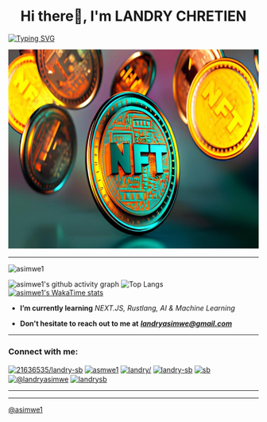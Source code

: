 <h1 align="center" font-family="sans" color="blue">Hi there👋, I'm LANDRY CHRETIEN</h1>

[![Typing SVG](https://readme-typing-svg.demolab.com/?lines=Blockchain+Developer;Web3.0+Application+Developer;Rust+System+Developer;UI/UX+Designer;Relational+Databases+Developer;React+Frontend+Developer; )](https://git.io/typing-svg)

<img src='./welcome.jpeg' height='400px' width="1000px"/>


-------------------

<!-- TROPHIES -->

<p align="left"> <img src="https://komarev.com/ghpvc/?username=your-github-username&label=PROFILE+VIEWS&plastic" alt="asimwe1" /> </p>

![asimwe1's github activity graph](https://github-readme-activity-graph.vercel.app/graph?username=asimwe1&custom_title=Activity%20Graph&hide_border=true&theme=gotham)
![Top Langs](https://github-readme-stats.vercel.app/api/top-langs/?username=asimwe1&layout=compact)
[![asimwe1's WakaTime stats](https://github-readme-stats.vercel.app/api/wakatime?username=asimwe1)](https://github.com/anuraghazra/github-readme-stats)
<!-- ------------------------ -->

- **I’m currently learning** _NEXT.JS, Rustlang, AI & Machine Learning_

- **Don't hesitate to reach out to me at** _**<landryasimwe@gmail.com>**_


--------------------

<h3 align="left">Connect with me:</h3>
<p align="left">
<a href="https://stackoverflow.com/users/21636535/asimwe-landry" rel="noreferrer" target="_blank"><img align="center" src="https://raw.githubusercontent.com/rahuldkjain/github-profile-readme-generator/master/src/images/icons/Social/stack-overflow.svg" alt="21636535/landry-sb" height="20" width="30" /></a>
<a href="https://codesandbox.io/u/asimwe1" rel="noreferrer" target="_blank"><img align="center" src="https://raw.githubusercontent.com/rahuldkjain/github-profile-readme-generator/master/src/images/icons/Social/codesandbox.svg" alt="asmwe1" height="20" width="30" /></a>
<a href="https://instagram.com/landry_sb" rel="noreferrer" target="_blank"><img align="center" src="https://raw.githubusercontent.com/rahuldkjain/github-profile-readme-generator/master/src/images/icons/Social/instagram.svg" alt="landry/" height="20" width="30" /></a>
<a href="https://dribbble.com/LandrySB" rel="noreferrer" target="_blank"><img align="center" src="https://raw.githubusercontent.com/rahuldkjain/github-profile-readme-generator/master/src/images/icons/Social/dribbble.svg" alt="landry-sb" height="20" width="30" /></a>
<a href="https://www.behance.net/asimwelandry" rel="noreferrer" target="_blank"><img align="center" src="https://raw.githubusercontent.com/rahuldkjain/github-profile-readme-generator/master/src/images/icons/Social/behance.svg" alt="sb" height="20" width="30" /></a>
<a href="https://medium.com/@landryasimwe" rel="noreferrer" target="_blank"><img align="center" src="https://raw.githubusercontent.com/rahuldkjain/github-profile-readme-generator/master/src/images/icons/Social/medium.svg" alt="@landryasimwe" height="20" width="30" /></a>
<a href="https://discord.com/users/landrysb" rel="noreferrer" target="_blank"><img align="center" src="https://raw.githubusercontent.com/rahuldkjain/github-profile-readme-generator/master/src/images/icons/Social/discord.svg" alt="landrysb" height="20" width="30" /></a>
</p>

--------------------------------------------------------
<!-- -------------------------------------------------------- -->

-------------------------

[@asimwe1](https://landrysb.online)
